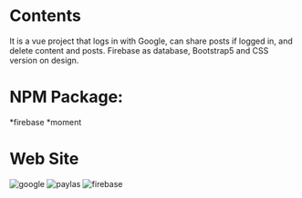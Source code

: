 # Contents
It is a vue project that logs in with Google, can share posts if logged in, and delete content and posts. Firebase as database, Bootstrap5 and CSS version on design.
# NPM Package:
*firebase *moment
# Web Site
![google](https://user-images.githubusercontent.com/74981231/222966098-516ccef0-317e-443d-a12d-4f8b2890445e.png)
![paylas](https://user-images.githubusercontent.com/74981231/222966100-a98277ed-01ac-4972-8add-c7b8b0ff4375.png)
![firebase](https://user-images.githubusercontent.com/74981231/222966191-4e29ebb1-03c5-45eb-9a1c-5571bc18b800.png)
